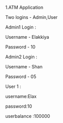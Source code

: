1.ATM Application

Two logins - Admin,User

Admin1 Login : 

Username -  Elakkiya

Password - 10

Admin2 Login :

Username - Shan

Password - 05

User 1 :

username:Elax

password:10

userbalance :100000
